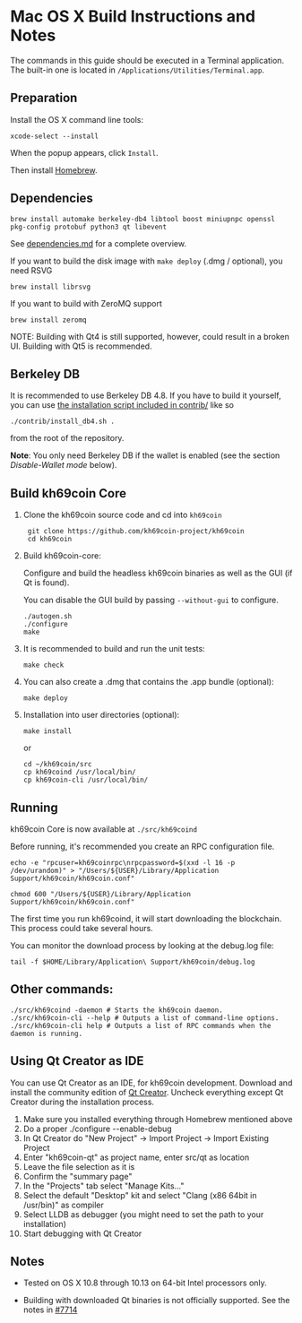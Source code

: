 Mac OS X Build Instructions and Notes
====================================
The commands in this guide should be executed in a Terminal application.
The built-in one is located in `/Applications/Utilities/Terminal.app`.

Preparation
-----------
Install the OS X command line tools:

`xcode-select --install`

When the popup appears, click `Install`.

Then install [Homebrew](https://brew.sh).

Dependencies
----------------------

    brew install automake berkeley-db4 libtool boost miniupnpc openssl pkg-config protobuf python3 qt libevent

See [dependencies.md](dependencies.md) for a complete overview.

If you want to build the disk image with `make deploy` (.dmg / optional), you need RSVG

    brew install librsvg

If you want to build with ZeroMQ support
    
    brew install zeromq

NOTE: Building with Qt4 is still supported, however, could result in a broken UI. Building with Qt5 is recommended.

Berkeley DB
-----------
It is recommended to use Berkeley DB 4.8. If you have to build it yourself,
you can use [the installation script included in contrib/](/contrib/install_db4.sh)
like so

```shell
./contrib/install_db4.sh .
```

from the root of the repository.

**Note**: You only need Berkeley DB if the wallet is enabled (see the section *Disable-Wallet mode* below).

Build kh69coin Core
------------------------

1. Clone the kh69coin source code and cd into `kh69coin`

        git clone https://github.com/kh69coin-project/kh69coin
        cd kh69coin

2.  Build kh69coin-core:

    Configure and build the headless kh69coin binaries as well as the GUI (if Qt is found).

    You can disable the GUI build by passing `--without-gui` to configure.

        ./autogen.sh
        ./configure
        make

3.  It is recommended to build and run the unit tests:

        make check

4.  You can also create a .dmg that contains the .app bundle (optional):

        make deploy

5.  Installation into user directories (optional):

        make install

    or

        cd ~/kh69coin/src
        cp kh69coind /usr/local/bin/
        cp kh69coin-cli /usr/local/bin/

Running
-------

kh69coin Core is now available at `./src/kh69coind`

Before running, it's recommended you create an RPC configuration file.

    echo -e "rpcuser=kh69coinrpc\nrpcpassword=$(xxd -l 16 -p /dev/urandom)" > "/Users/${USER}/Library/Application Support/kh69coin/kh69coin.conf"

    chmod 600 "/Users/${USER}/Library/Application Support/kh69coin/kh69coin.conf"

The first time you run kh69coind, it will start downloading the blockchain. This process could take several hours.

You can monitor the download process by looking at the debug.log file:

    tail -f $HOME/Library/Application\ Support/kh69coin/debug.log

Other commands:
-------

    ./src/kh69coind -daemon # Starts the kh69coin daemon.
    ./src/kh69coin-cli --help # Outputs a list of command-line options.
    ./src/kh69coin-cli help # Outputs a list of RPC commands when the daemon is running.

Using Qt Creator as IDE
------------------------
You can use Qt Creator as an IDE, for kh69coin development.
Download and install the community edition of [Qt Creator](https://www.qt.io/download/).
Uncheck everything except Qt Creator during the installation process.

1. Make sure you installed everything through Homebrew mentioned above
2. Do a proper ./configure --enable-debug
3. In Qt Creator do "New Project" -> Import Project -> Import Existing Project
4. Enter "kh69coin-qt" as project name, enter src/qt as location
5. Leave the file selection as it is
6. Confirm the "summary page"
7. In the "Projects" tab select "Manage Kits..."
8. Select the default "Desktop" kit and select "Clang (x86 64bit in /usr/bin)" as compiler
9. Select LLDB as debugger (you might need to set the path to your installation)
10. Start debugging with Qt Creator

Notes
-----

* Tested on OS X 10.8 through 10.13 on 64-bit Intel processors only.

* Building with downloaded Qt binaries is not officially supported. See the notes in [#7714](https://github.com/bitcoin/bitcoin/issues/7714)
